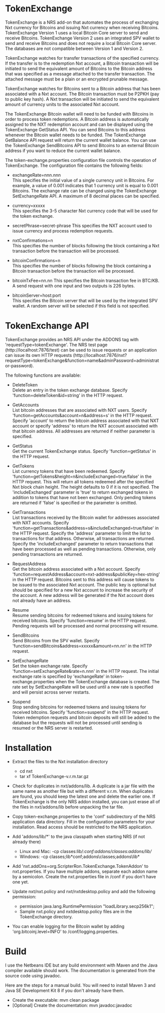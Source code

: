 TokenExchange
=============

TokenExchange is a NRS add-on that automates the process of exchanging Nxt currency for Bitcoins and issuing Nxt currency when receiving Bitcoins.  TokenExchange Version 1 uses a local Bitcoin Core server to send and receive Bitcoins.  TokenExchange Version 2 uses an integrated SPV wallet to send and receive Bitcoins and does not require a local Bitcoin Core server.  The databases are not compatible between Version 1 and Version 2.

TokenExchange watches for transfer transactions of the specified currency.  If the transfer is to the redemption Nxt account, a Bitcoin transaction will be initiated to send the equivalent amount of Bitcoins to the Bitcoin address that was specified as a message attached to the transfer transaction.  The attached message must be a plain or an encrypted prunable message.

TokenExchange watches for Bitcoins sent to a Bitcoin address that has been associated with a Nxt account.  The Bitcoin transaction must be P2PKH (pay to public key hash).  A Nxt transaction will be initiated to send the equivalent amount of currency units to the associated Nxt account.

The TokenExchange Bitcoin wallet will need to be funded with Bitcoins in order to process token redemptions.  A Bitcoin address is automatically assigned to the NXT redemption account and can be displayed using the TokenExchange GetStatus API.  You can send Bitcoins to this address whenever the Bitcoin wallet needs to be funded.  The TokenExchange GetBalance API request will return the current wallet balance.  You can use the TokenExchange SendBitcoins API to send Bitcoins to an external Bitcoin address if you want to reduce the current wallet balance.

The token-exchange.properties configuration file controls the operation of TokenExchange.  The configuration file contains the following fields:    

- exchangeRate=nnn.nnn    
    This specifies the initial value of a single currency unit in Bitcoins.  For example, a value of 0.001 indicates that 1 currency unit is equal to 0.001 Bitcoins.  The exchange rate can be changed using the TokenExchange SetExchangeRate API.  A maximum of 8 decimal places can be specified.
 
- currency=xxxxx    
    This specifies the 3-5 character Nxt currency code that will be used for the token exchange.

- secretPhrase=secret-phrase
    This specifies the NXT account used to issue currency and process redemption requests.
    
- nxtConfirmations=n    
    This specifies the number of blocks following the block containing a Nxt transaction before the transaction will be processed.
    
- bitcoinConfirmations=n    
    This specifies the number of blocks following the block containing a Bitcoin transaction before the transaction will be processed.
    
- bitcoinTxFee=nn.nn
    This specifies the Bitcoin transaction fee in BTC/KB.  A send request with one input and two outputs is 226 bytes.
    
- bitcoinServer=host:port    
    This specifies the Bitcoin server that will be used by the integrated SPV wallet.  A random server will be selected if this field is not specified.


TokenExchange API
=================

TokenExchange provides an NRS API under the ADDONS tag with 'requestType=tokenExchange'.  The NRS test page (http://localhost:7876/test) can be used to issue requests or an application can issue its own HTTP requests (http://localhost:7876/nxt?requestType=tokenExchange&function=name&adminPassword=administrator-password).

The following functions are available:
  
  - DeleteToken    
    Delete an entry in the token exchange database.  Specify 'function=deleteToken&id=string' in the HTTP request.
  
  - GetAccounts    
    List bitcoin addresses that are associated with NXT users. Specify 'function=getAccounts&account=n&address=s' in the HTTP request.  Specify 'account' to return the bitcoin address associated with that NXT account or specify 'address' to return the NXT account associated with that bitcoin address.  All addresses are returned if neither parameter is specified.

  - GetStatus    
    Get the current TokenExchange status.  Specify 'function=getStatus' in the HTTP request.
  
  - GetTokens    
    List currency tokens that have been redeemed.  Specify 'function=getTokens&height=n&includeExchanged=true/false' in the HTTP request.  This will return all tokens redeemed after the specified Nxt block chain height.  The height defaults to 0 if it is not specified.  The 'includeExchanged' parameter is 'true' to return exchanged tokens in addition to tokens that have not been exchanged.  Only pending tokens are returned if 'false' is specified or the parameter is omitted.
  
  - GetTransactions    
    List transactions received by the Bitcoin wallet for addresses associated with NXT accounts.  Specify 'function=getTransactions&address=s&includeExchanged=true/false' in the HTTP request.  Specify the 'address' parameter to limit the list to transactions for that address.  Otherwise, all transactions are returned.  Specify the 'includeExchanged' parameter to return transactions that have been processed as well as pending transactions.  Otherwise, only pending transactions are returned.
  
  - RequestAddress    
    Get the bitcoin address associated with a Nxt account.  Specify  'function=requestAddress&account=nxt-address&publicKey=hex-string' in the HTTP request.  Bitcoins sent to this address will cause tokens to be issued to the associated Nxt account.  The public key is optional but should be specified for a new Nxt account to increase the security of the account.  A new address will be generated if the Nxt account does not already have an address.
  
  - Resume    
    Resume sending bitcoins for redeemed tokens and issuing tokens for received bitcoins.  Specify 'function=resume' in the HTTP request.  Pending requests will be processed and normal processing will resume.
  
  - SendBitcoins    
    Send Bitcoins from the SPV wallet.  Specify 'function=sendBitcoins&address=xxxxx&amount=nn.nn' in the HTTP request.
  
  - SetExchangeRate     
    Set the token exchange rate.  Specify 'function=setExchangeRate&rate=n.nnn' in the HTTP request.  The initial exchange rate is specified by 'exchangeRate' in token-exchange.properties when the TokenExchange database is created.  The rate set by SetExchangeRate will be used until a new rate is specified and will persist across server restarts.
    
  - Suspend    
    Stop sending bitcoins for redeemed tokens and issuing tokens for received bitcoins.  Specify 'function=suspend' in the HTTP request.  Token redemption requests and bitcoin deposits will still be added to the database but the requests will not be processed until sending is resumed or the NRS server is restarted.


Installation
============

- Extract the files to the Nxt installation directory    
    - cd nxt    
    - tar xf TokenExchange-v.r.m.tar.gz

- Check for duplicates in nxt/addons/lib.  A duplicate is a jar file with the same name as another file but with a different v.r.m.  When duplicates are found, you should keep the latest one and delete the earlier one.  If TokenExchange is the only NRS addon installed, you can just erase all of the files in nxt/addons/lib before unpacking the tar file.

- Copy token-exchange.properties to the 'conf' subdirectory of the NRS application data directory.  Fill in the configuration parameters for your installation.  Read access should be restricted to the NRS application.

- Add 'addons/lib/*' to the java classpath when starting NRS (if not already there)    
    - Linux and Mac: -cp classes:lib/*:conf:addons/classes:addons/lib/*    
    - Windows: -cp classes;lib\*conf;addons\classes;addons\lib\*    

- Add 'nxt.addOns=org.ScripterRon.TokenExchange.TokenAddon' to nxt.properties. If you have multiple addons, separate each addon name by a semicolon.  Create the nxt.properties file in <NRS-application-data>/conf if you don't have one yet.

- Update nxt/nxt.policy and nxt/nxtdesktop.policy and add the following permission:    
    - permission java.lang.RuntimePermission "loadLibrary.secp256k1";    
    - Sample nxt.policy and nxtdesktop.policy files are in the TokenExchange directory.

- You can enable logging for the Bitcoin wallet by adding 'org.bitcoinj.level=INFO' to <NRS-application-directory>/conf/logging.properties.
    
    
Build
=====

I use the Netbeans IDE but any build environment with Maven and the Java compiler available should work.  The documentation is generated from the source code using javadoc.

Here are the steps for a manual build.  You will need to install Maven 3 and Java SE Development Kit 8 if you don't already have them.

  - Create the executable: mvn clean package    
  - [Optional] Create the documentation: mvn javadoc:javadoc    
